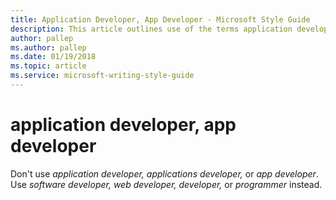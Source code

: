 ```yaml
---
title: Application Developer, App Developer - Microsoft Style Guide
description: This article outlines use of the terms application developer/app developer per Microsoft style guidelines.
author: pallep
ms.author: pallep
ms.date: 01/19/2018
ms.topic: article
ms.service: microsoft-writing-style-guide
---
```


# application developer, app developer

Don't use *application developer,* *applications developer,* or *app developer*. Use *software developer, web developer, developer,* or *programmer* instead.

